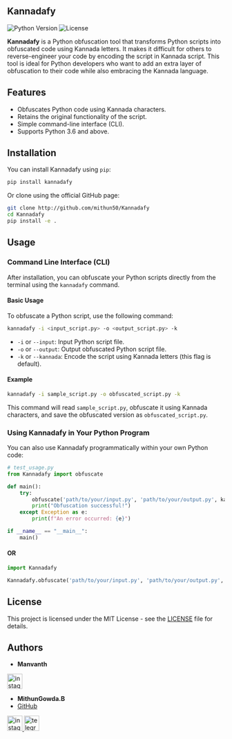 
## Kannadafy
![Python Version](https://img.shields.io/badge/python-3.6%2B-blue)
![License](https://img.shields.io/badge/license-MIT-green)

**Kannadafy** is a Python obfuscation tool that transforms Python scripts into obfuscated code using Kannada letters. It makes it difficult for others to reverse-engineer your code by encoding the script in Kannada script. This tool is ideal for Python developers who want to add an extra layer of obfuscation to their code while also embracing the Kannada language.

## Features
- Obfuscates Python code using Kannada characters.
- Retains the original functionality of the script.
- Simple command-line interface (CLI).
- Supports Python 3.6 and above.

## Installation

You can install Kannadafy using `pip`:

```bash
pip install kannadafy
```

Or clone using the official GitHub page:

```bash
git clone http://github.com/mithun50/Kannadafy
cd Kannadafy
pip install -e .
```

## Usage

### Command Line Interface (CLI)

After installation, you can obfuscate your Python scripts directly from the terminal using the `kannadafy` command.

#### Basic Usage
To obfuscate a Python script, use the following command:

```bash
kannadafy -i <input_script.py> -o <output_script.py> -k
```

- `-i` or `--input`: Input Python script file.
- `-o` or `--output`: Output obfuscated Python script file.
- `-k` or `--kannada`: Encode the script using Kannada letters (this flag is default).

#### Example

```bash
kannadafy -i sample_script.py -o obfuscated_script.py -k
```

This command will read `sample_script.py`, obfuscate it using Kannada characters, and save the obfuscated version as `obfuscated_script.py`.

### Using Kannadafy in Your Python Program

You can also use Kannadafy programmatically within your own Python code:

```python
# test_usage.py
from Kannadafy import obfuscate

def main():
    try:
        obfuscate('path/to/your/input.py', 'path/to/your/output.py', kannada=True)
        print("Obfuscation successful!")
    except Exception as e:
        print(f"An error occurred: {e}")

if __name__ == "__main__":
    main()
```
#### OR
```python
import Kannadafy

Kannadafy.obfuscate('path/to/your/input.py', 'path/to/your/output.py', kannada=True)

```

## License

This project is licensed under the MIT License - see the [LICENSE](LICENSE) file for details.

## Authors
- **Manvanth**
<div align="left">
  <a href="https://www.instagram.com/appu.__.kannadiga" target="_blank">
    <img src="https://img.shields.io/static/v1?message=Instagram&logo=instagram&label=&color=E4405F&logoColor=white&labelColor=&style=for-the-badge" height="35" alt="instagram logo"  />
  </a>

- **MithunGowda.B** 
- [GitHub](https://github.com/mithun50)
</div>
<div align="left">

  <a href="http://instagram.com/mithun.gowda.b" target="_blank">
    <img src="https://img.shields.io/static/v1?message=Instagram&logo=instagram&label=&color=E4405F&logoColor=white&labelColor=&style=for-the-badge" height="35" alt="instagram logo"  />
  </a>
  <a href="https://t.me/MITHUNGOWDA_B" target="_blank">
    <img src="https://img.shields.io/static/v1?message=Telegram&logo=telegram&label=&color=2CA5E0&logoColor=white&labelColor=&style=for-the-badge" height="35" alt="telegram logo"  />
  </a>
</div>
